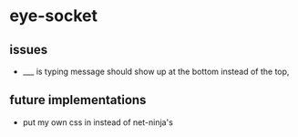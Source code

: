 # eye-socket

## issues
- ___ is typing message should show up at the bottom instead of the top, 

## future implementations
- put my own css in instead of net-ninja's